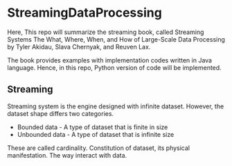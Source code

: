 # StreamingDataProcessing

Here, This repo will summarize the streaming book, called Streaming Systems The What, Where, When, and How of Large-Scale Data Processing
by Tyler Akidau, Slava Chernyak, and Reuven Lax.

The book provides examples with implementation codes written in Java language. Hence, in this repo, Python version of code will be implemented.

## Streaming 

Streaming system is the engine designed with infinite dataset. However, the dataset shape differs two categories.

* Bounded data - A type of dataset that is finite in size
* Unbounded data - A type of dataset that is infinite size

These are called cardinality. Constitution of dataset, its physical manifestation. The way interact with data.
